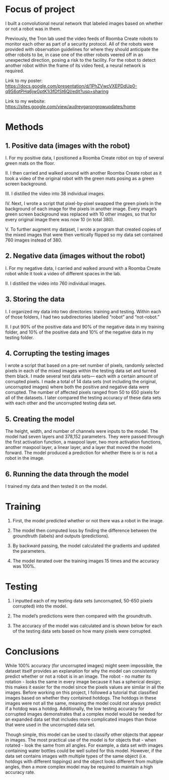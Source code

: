# Focus of project
I built a convolutional neural network that labeled images based on whether or not a robot was in them. 

Previously, the Tron lab used the video feeds of Roomba Create robots to monitor each other as part of a security protocol. All of the robots were provided with observation guidelines for where they should anticipate the other robots to be, in case one of the other robots veered off in an unexpected direction, posing a risk to the facility. For the robot to detect another robot within the frame of its video feed, a neural network is required. 

Link to my poster: https://docs.google.com/presentation/d/1PhZVwcVXEPDdUp0-q9S6qtPHq6jwGptK1i3fDfSt6QI/edit?usp=sharing

Link to my website: https://sites.google.com/view/audreygarongrowupdates/home

# Methods
## 1. Positive data (images with the robot) 
I. For my positive data, I positioned a Roomba Create robot on top of several green mats on the floor.

II. I then carried and walked around with another Roomba Create robot as it took a video of the original robot with the green mats posing as a green screen background.

III. I distilled the video into 38 individual images.

IV. Next, I wrote a script that pixel-by-pixel swapped the green pixels in the background of each image for the pixels in another image. Every image’s green screen background was replaced with 10 other images, so that for every original image there was now 10 (in total 380).

V. To further augment my dataset, I wrote a program that created copies of the mixed images that were then vertically flipped so my data set contained 760 images instead of 380.

## 2. Negative data (images without the robot)
I. For my negative data, I carried and walked around with a Roomba Create robot while it took a video of different spaces in the lab.

II. I distilled the video into 760 individual images.

## 3. Storing the data
I. I organized my data into two directories: training and testing. Within each of those folders, I had two subdirectories labelled “robot” and “not-robot.”

II. I put 90% of the positive data and 90% of the negative data in my training folder, and 10% of the positive data and 10% of the negative data in my testing folder.

## 4. Corrupting the testing images
I wrote a script that based on a pre-set number of pixels, randomly selected pixels in each of the mixed images within the testing data set and turned them black. I made several test data sets— each with a certain amount of corrupted pixels. I made a total of 14 data sets (not including the original, uncorrupted images) where both the positive and negative data were corrupted. The number of affected pixels ranged from 50 to 650 pixels for all of the datasets. I later compared the testing accuracy of these data sets with each other and the uncorrupted testing data set.

## 5. Creating the model
The height, width, and number of channels were inputs to the model. The model had seven layers and 378,152 parameters. They were passed through the first activation function, a maxpool layer, two more activation functions, another maxpool layer, a linear layer, and a layer that moved the model forward. The model produced a prediction for whether there is or is not a robot in the image.

## 6. Running the data through the model
I trained my data and then tested it on the model.

# Training
1. First, the model predicted whether or not there was a robot in the image. 

2. The model then computed loss by finding the difference between the groundtruth (labels) and outputs (predictions).

3. By backward passing, the model calculated the gradients and updated the parameters. 

4. The model iterated over the training images 15 times and the accuracy was 100%.

# Testing
1. I inputted each of my testing data sets (uncorrupted, 50-650 pixels corrupted) into the model. 

2. The model’s predictions were then compared with the groundtruth.

3. The accuracy of the model was calculated and is shown below for each of the testing data sets based on how many pixels were corrupted.

# Conclusions
While 100% accuracy (for uncorrupted images) might seem impossible, the dataset itself provides an explanation for why the model can consistently predict whether or not a robot is in an image. The robot - no matter its rotation - looks the same in every image because it has a spherical design; this makes it easier for the model since the pixels values are similar in all the images. Before working on this project, I followed a tutorial that classified images based on whether they contained hotdogs. The hotdogs in these images were not all the same, meaning the model could not always predict if a hotdog was a hotdog. Additionally, the low testing accuracy for corrupted images demonstrates that a complex model would be needed for an expanded data set that includes more complicated images than those that were used in the uncorrupted data set.

Though simple, this model can be used to classify other objects that appear in images. The most practical use of the model is for objects that - when rotated - look the same from all angles. For example, a data set with images containing water bottles could be well suited for this model. However, if the data set contains images with multiple types of the same object (i.e. hotdogs with different toppings) and the object looks different from multiple angles, then a more complex model may be required to maintain a high accuracy rate.

